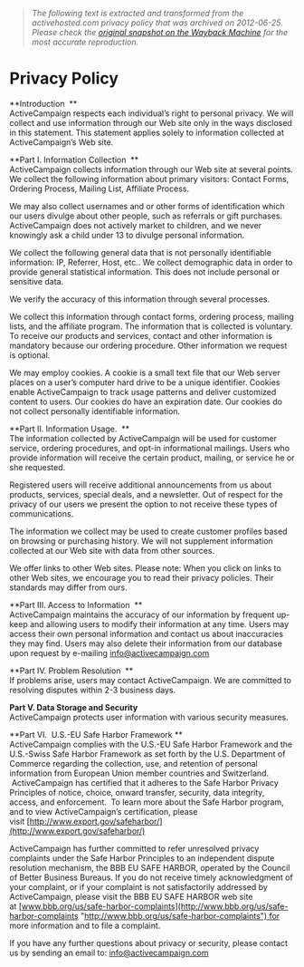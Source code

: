 > *The following text is extracted and transformed from the activehosted.com privacy policy that was archived on 2012-06-25. Please check the [original snapshot on the Wayback Machine](https://web.archive.org/web/20120625220243id_/http%3A//www.activecampaign.com/help/privacy-policy) for the most accurate reproduction.*

# Privacy Policy

**Introduction  **  
ActiveCampaign respects each individual’s right to personal privacy. We will collect and use information through our Web site only in the ways disclosed in this statement. This statement applies solely to information collected at ActiveCampaign’s Web site.

**Part I. Information Collection  **  
ActiveCampaign collects information through our Web site at several points. We collect the following information about primary visitors: Contact Forms, Ordering Process, Mailing List, Affiliate Process.

We may also collect usernames and or other forms of identification which our users divulge about other people, such as referrals or gift purchases. ActiveCampaign does not actively market to children, and we never knowingly ask a child under 13 to divulge personal information.

We collect the following general data that is not personally identifiable information: IP, Referrer, Host, etc.. We collect demographic data in order to provide general statistical information. This does not include personal or sensitive data.

We verify the accuracy of this information through several processes.

We collect this information through contact forms, ordering process, mailing lists, and the affiliate program. The information that is collected is voluntary. To receive our products and services, contact and other information is mandatory because our ordering procedure. Other information we request is optional.

We may employ cookies. A cookie is a small text file that our Web server places on a user’s computer hard drive to be a unique identifier. Cookies enable ActiveCampaign to track usage patterns and deliver customized content to users. Our cookies do have an expiration date. Our cookies do not collect personally identifiable information.

**Part II. Information Usage.  **  
The information collected by ActiveCampaign will be used for customer service, ordering procedures, and opt-in informational mailings. Users who provide information will receive the certain product, mailing, or service he or she requested.

Registered users will receive additional announcements from us about products, services, special deals, and a newsletter. Out of respect for the privacy of our users we present the option to not receive these types of communications.

The information we collect may be used to create customer profiles based on browsing or purchasing history. We will not supplement information collected at our Web site with data from other sources.

We offer links to other Web sites. Please note: When you click on links to other Web sites, we encourage you to read their privacy policies. Their standards may differ from ours.

**Part III. Access to Information  **  
ActiveCampaign maintains the accuracy of our information by frequent up-keep and allowing users to modify their information at any time. Users may access their own personal information and contact us about inaccuracies they may find. Users may also delete their information from our database upon request by e-mailing info@activecampaign.com

**Part IV. Problem Resolution  **  
If problems arise, users may contact ActiveCampaign. We are committed to resolving disputes within 2-3 business days.

**Part V. Data Storage and Security**  
ActiveCampaign protects user information with various security measures.

**Part VI.  U.S.-EU Safe Harbor Framework **  
ActiveCampaign complies with the U.S.-EU Safe Harbor Framework and the U.S.-Swiss Safe Harbor Framework as set forth by the U.S. Department of Commerce regarding the collection, use, and retention of personal information from European Union member countries and Switzerland.  ActiveCampaign has certified that it adheres to the Safe Harbor Privacy Principles of notice, choice, onward transfer, security, data integrity, access, and enforcement.  To learn more about the Safe Harbor program, and to view ActiveCampaign’s certification, please visit [http://www.export.gov/safeharbor/](http://www.export.gov/safeharbor/)

ActiveCampaign has further committed to refer unresolved privacy complaints under the Safe Harbor Principles to an independent dispute resolution mechanism, the BBB EU SAFE HARBOR, operated by the Council of Better Business Bureaus. If you do not receive timely acknowledgment of your complaint, or if your complaint is not satisfactorily addressed by ActiveCampaign, please visit the BBB EU SAFE HARBOR web site at [www.bbb.org/us/safe-harbor-complaints](http://www.bbb.org/us/safe-harbor-complaints "http://www.bbb.org/us/safe-harbor-complaints") for more information and to file a complaint.

If you have any further questions about privacy or security, please contact us by sending an email to: info@activecampaign.com
